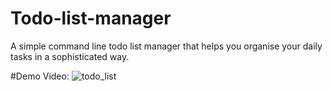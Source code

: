 # Todo-list-manager
A simple command line todo list manager that helps you organise your daily tasks in a sophisticated way.

#Demo Video:
![todo_list](https://user-images.githubusercontent.com/43297280/105624562-b14aeb00-5e4a-11eb-8367-2d314edc2f5e.gif)



